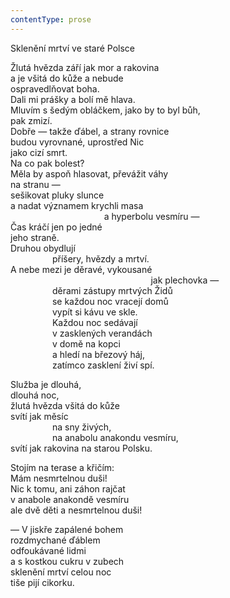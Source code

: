 ```yaml
---
contentType: prose
---
```


Sklenění mrtví ve staré Polsce

Žlutá hvězda září jak mor a rakovina  
a je všitá do kůže a nebude  
ospravedlňovat boha.  
Dali mi prášky a bolí mě hlava.  
Mluvím s šedým obláčkem, jako by to byl bůh,  
pak zmizí.  
Dobře — takže ďábel, a strany rovnice  
budou vyrovnané, uprostřed Nic  
jako cizí smrt.  
Na co pak bolest?  
Měla by aspoň hlasovat, převážit váhy  
na stranu —  
sešikovat pluky slunce  
a nadat významem krychli masa  
                                      a hyperbolu vesmíru —  
Čas kráčí jen po jedné  
jeho straně.  
Druhou obydlují  
                 příšery, hvězdy a mrtví.  
A nebe mezi je děravé, vykousané  
                                                         jak plechovka —  
                 děrami zástupy mrtvých Židů  
                 se každou noc vracejí domů  
                 vypít si kávu ve skle.  
                 Každou noc sedávají  
                 v zasklených verandách  
                 v domě na kopci  
                 a hledí na březový háj,  
                 zatímco zasklení živí spí.

Služba je dlouhá,  
dlouhá noc,  
žlutá hvězda všitá do kůže  
svítí jak měsíc  
                 na sny živých,  
                 na anabolu anakondu vesmíru,  
svítí jak rakovina na starou Polsku.

Stojím na terase a křičím:  
Mám nesmrtelnou duši!  
Nic k tomu, ani záhon rajčat  
v anabole anakondě vesmíru  
ale dvě děti a nesmrtelnou duši!

— V jiskře zapálené bohem  
rozdmychané ďáblem  
odfoukávané lidmi  
a s kostkou cukru v zubech  
sklenění mrtví celou noc  
tiše pijí cikorku.
